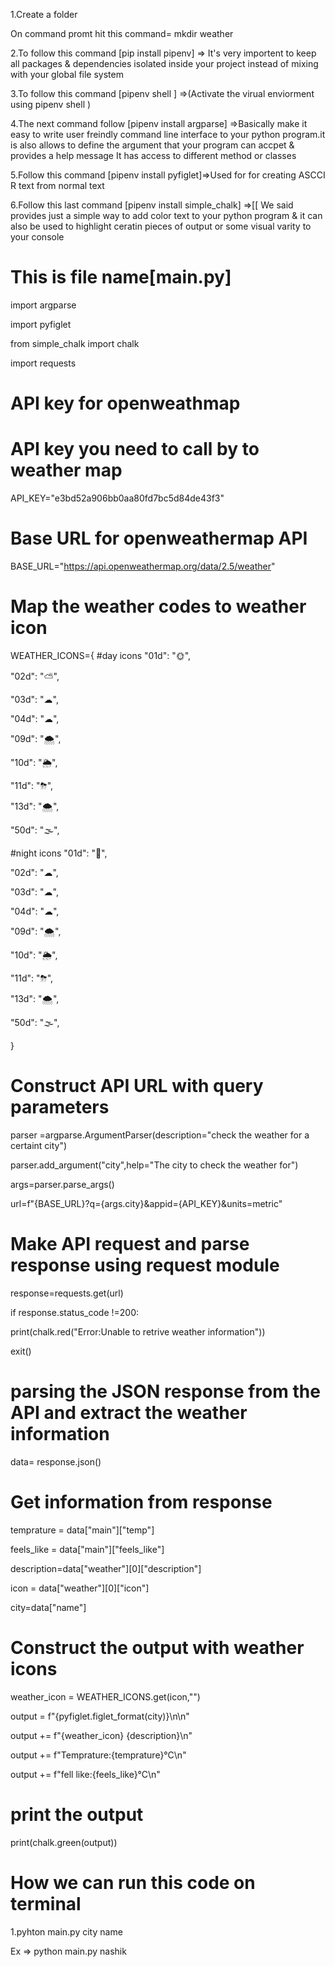 1.Create a folder

On command promt hit this command= mkdir weather

2.To follow this command [pip install pipenv] => It's very importent to keep all packages & dependencies isolated inside your project instead of mixing with your global file system

3.To follow this command [pipenv shell ] =>(Activate the virual enviorment using pipenv shell )

4.The next command follow [pipenv install argparse] =>Basically make it easy to write user freindly command line interface to your python program.it is also allows to define the argument that your program can accpet & provides a help message It has access to different method or classes

5.Follow this command [pipenv install pyfiglet]=>Used for for creating ASCCI R text from normal text

6.Follow this last command [pipenv install simple_chalk] =>[[ We said provides just a simple way to add color text to your python program & it can also be used to highlight ceratin pieces of output or some visual varity to your console

# This is file name[main.py]
import argparse

import pyfiglet

from simple_chalk import chalk

import requests

# API key for openweathmap
# API key you need to call by to weather map
API_KEY="e3bd52a906bb0aa80fd7bc5d84de43f3"

# Base URL for openweathermap API
BASE_URL="https://api.openweathermap.org/data/2.5/weather"

# Map the weather codes to weather icon
WEATHER_ICONS={ #day icons "01d": "🌞",

"02d": "⛅",

"03d": "☁",

"04d": "☁",

"09d": "🌨",

"10d": "🌦",

"11d": "⛈",

"13d": "🌨",

"50d": "🌫",

#night icons "01d": "🌙",

"02d": "☁",

"03d": "☁",

"04d": "☁",

"09d": "🌨",

"10d": "🌦",

"11d": "⛈",

"13d": "🌨",

"50d": "🌫",

}

# Construct API URL with query parameters
parser =argparse.ArgumentParser(description="check the weather for a certaint city")

parser.add_argument("city",help="The city to check the weather for")

args=parser.parse_args()

url=f"{BASE_URL}?q={args.city}&appid={API_KEY}&units=metric"

# Make API request and parse response using request module
response=requests.get(url)

if response.status_code !=200:

print(chalk.red("Error:Unable to retrive weather information"))

exit()
# parsing the JSON response from the API and extract the weather information
data= response.json()

# Get information from response
temprature = data["main"]["temp"]

feels_like = data["main"]["feels_like"]

description=data["weather"][0]["description"]

icon = data["weather"][0]["icon"]

city=data["name"]

# Construct the output with weather icons
weather_icon = WEATHER_ICONS.get(icon,"")

output = f"{pyfiglet.figlet_format(city)}\n\n"

output += f"{weather_icon} {description}\n"

output += f"Temprature:{temprature}°C\n"

output += f"fell like:{feels_like}°C\n"

# print the output
print(chalk.green(output))

# How we can run this code on terminal
1.pyhton main.py city name

Ex => python main.py nashik

